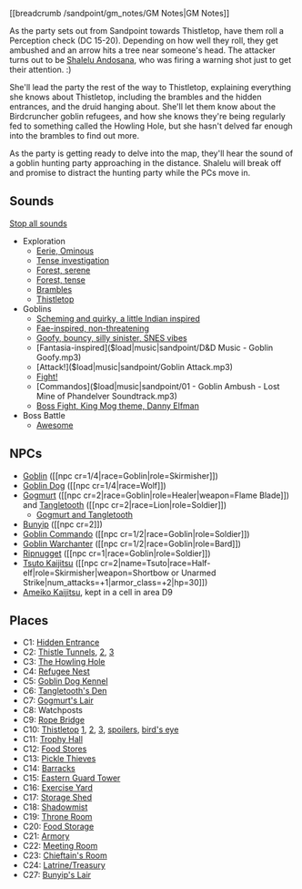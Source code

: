 [[breadcrumb /sandpoint/gm_notes/GM Notes|GM Notes]]

<script type="module">
    import {init_links} from "/static/js/common/visual_aid_backend.js";
    init_links();
</script>


As the party sets out from Sandpoint towards Thistletop, have them roll a Perception check (DC 15-20). Depending on how well they roll, they get ambushed and an arrow hits a tree near someone's head. The attacker turns out to be [Shalelu Andosana](^sandpoint/shalelu_andosana.jpg), who was firing a warning shot just to get their attention. :)

She'll lead the party the rest of the way to Thistletop, explaining everything she knows about Thistletop, including the brambles and the hidden entrances, and the druid hanging about. She'll let them know about the Birdcruncher goblin refugees, and how she knows they're being regularly fed to something called the Howling Hole, but she hasn't delved far enough into the brambles to find out more.

As the party is getting ready to delve into the map, they'll hear the sound of a goblin hunting party approaching in the distance. Shalelu will break off and promise to distract the hunting party while the PCs move in.

## Sounds

[Stop all sounds]($stop|all|none)

* Exploration
  * [Eerie, Ominous]($load|music|arr/BGM_EX2_Dan_D01.mp3)
  * [Tense investigation]($load|music|arr/BGM_EX2_EU_Dungeon.mp3)
  * [Forest, serene]($load|music|arr/BGM_Field_Gri_02.mp3)
  * [Forest, tense]($load|music|arr/BGM_ORCH_055-Landlords.mp3)
  * [Brambles]($load|music|arr/BGM_LoV_Boss04.mp3)
  * [Thistletop]($load|music|arr/BGM_EX3_MYC_03.mp3)
* Goblins
  * [Scheming and quirky, a little Indian inspired]($load|music|arr/BGM_Field_BanColony_Kobold.mp3)
  * [Fae-inspired, non-threatening]($load|music|arr/BGM_Field_BanColony_Sylph.mp3)
  * [Goofy, bouncy, silly sinister, SNES vibes]($load|music|arr/BGM_EX2_AOZ_Battle03.mp3)
  * [Fantasia-inspired]($load|music|sandpoint/D&D Music - Goblin Goofy.mp3)
  * [Attack!]($load|music|sandpoint/Goblin Attack.mp3)
  * [Fight!]($load|music|arr/BGM_Event_Enkidu.mp3)
  * [Commandos]($load|music|sandpoint/01 - Goblin Ambush - Lost Mine of Phandelver Soundtrack.mp3)
  * [Boss Fight, King Mog theme, Danny Elfman]($load|music|arr/BGM_Ban_Moogle_Goku.mp3)
* Boss Battle
  * [Awesome]($load|music|arr/BGM_EX2_Dan_D11.mp3)

## NPCs

* [Goblin](^sandpoint/goblin_2.png) ([[npc cr=1/4|race=Goblin|role=Skirmisher]])
* [Goblin Dog](^sandpoint/goblin_dog.jpg) ([[npc cr=1/4|race=Wolf]])
* [Gogmurt](^sandpoint/gogmurt.jpg) ([[npc cr=2|race=Goblin|role=Healer|weapon=Flame Blade]]) and [Tangletooth](^sandpoint/tangletooth.jpg) ([[npc cr=2|race=Lion|role=Soldier]])
  * [Gogmurt and Tangletooth](^sandpoint/gogmurt_and_tangletooth.png)
* [Bunyip](^sandpoint/bunyip.png) ([[npc cr=2]])
* [Goblin Commando](^sandpoint/goblin_rider.jpg) ([[npc cr=1/2|race=Goblin|role=Soldier]])
* [Goblin Warchanter](^sandpoint/goblin_warsinger.jpg) ([[npc cr=1/2|race=Goblin|role=Bard]])
* [Ripnugget](^sandpoint/ripnugget.jpg) ([[npc cr=1|race=Goblin|role=Soldier]])
* [Tsuto Kaijitsu](^sandpoint/tsuto_kaijitsu.jpg) ([[npc cr=2|name=Tsuto|race=Half-elf|role=Skirmisher|weapon=Shortbow or Unarmed Strike|num_attacks=+1|armor_class=+2|hp=30]])
* [Ameiko Kaijitsu](^sandpoint/ameiko_kaijitsu_2.jpg), kept in a cell in area D9

## Places

* C1: [Hidden Entrance](^sandpoint/brambles_hidden_entrance.png)
* C2: [Thistle Tunnels](^sandpoint/thistle_tunnels_1.png), [2](^sandpoint/thistle_tunnels_2.png), [3](^sandpoint/thistle_tunnels_3.png) 
* C3: [The Howling Hole](^sandpoint/howling_hole.png)
* C4: [Refugee Nest](^sandpoint/refugee_nest.png)
* C5: [Goblin Dog Kennel](^sandpoint/goblin_dog_kennel.png)
* C6: [Tangletooth's Den](^sandpoint/tangletooths_den.png)
* C7: [Gogmurt's Lair](^sandpoint/gogmurts_lair.png)
* C8: Watchposts
* C9: [Rope Bridge](^sandpoint/thistletop_rope_bridge.png)
* C10: [Thistletop](^sandpoint/thistletop_minecraft.jpg) [1](^sandpoint/thistletop_1.png), [2](^sandpoint/thistletop_2.png), [3](^sandpoint/thistletop_3.png), [spoilers](^sandpoint/thistletop_spoilers.jpg), [bird's eye](^sandpoint/thistletop_birds_eye.jpg)
* C11: [Trophy Hall](^sandpoint/thistletop_tropy_hall.png)
* C12: [Food Stores](^sandpoint/thistletop_food_stores.png)
* C13: [Pickle Thieves](^sandpoint/thistletop_guard_tower.png)
* C14: [Barracks](^sandpoint/thistletop_barracks.png)
* C15: [Eastern Guard Tower](^sandpoint/thistletop_guard_tower.png)
* C16: [Exercise Yard](^sandpoint/thistletop_exercise_yard.png)
* C17: [Storage Shed](^sandpoint/thistletop_storage_shed.png)
* C18: [Shadowmist](^sandpoint/shadowmist.png)
* C19: [Throne Room](^sandpoint/thistletop_throne_room.png)
* C20: [Food Storage](^sandpoint/thistletop_food_storage.png)
* C21: [Armory](^sandpoint/thistletop_armory.png)
* C22: [Meeting Room](^sandpoint/thistletop_meeting_room.png)
* C23: [Chieftain's Room](^sandpoint/thistletop_chieftains_room.png)
* C24: [Latrine/Treasury](^sandpoint/thistletop_treasury.png)
* C27: [Bunyip's Lair](^sandpoint/thistletop_bunyips_lair.png)
